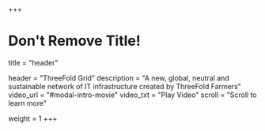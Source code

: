 +++
# Don't Remove Title!
title = "header"

header = "ThreeFold Grid"
description = "A new, global, neutral and sustainable network of IT infrastructure created by ThreeFold Farmers"
video_url = "#modal-intro-movie"
video_txt = "Play Video"
scroll = "Scroll to learn more"



weight = 1
+++
